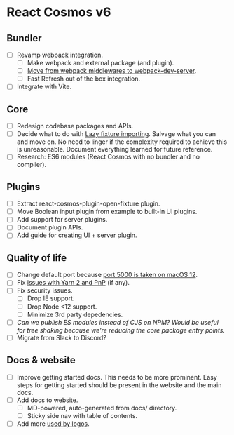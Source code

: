# React Cosmos v6

## Bundler

- [ ] Revamp webpack integration.
  - [ ] Make webpack and external package (and plugin).
  - [ ] [Move from webpack middlewares to webpack-dev-server](https://github.com/react-cosmos/react-cosmos/issues/1272#issuecomment-733091647).
  - [ ] Fast Refresh out of the box integration.
- [ ] Integrate with Vite.

## Core

- [ ] Redesign codebase packages and APIs.
- [ ] Decide what to do with [Lazy fixture importing](https://github.com/react-cosmos/react-cosmos/pull/1313). Salvage what you can and move on. No need to linger if the complexity required to achieve this is unreasonable. Document everything learned for future reference.
- [ ] Research: ES6 modules (React Cosmos with no bundler and no compiler).

## Plugins

- [ ] Extract react-cosmos-plugin-open-fixture plugin.
- [ ] Move Boolean input plugin from example to built-in UI plugins.
- [ ] Add support for server plugins.
- [ ] Document plugin APIs.
- [ ] Add guide for creating UI + server plugin.

## Quality of life

- [ ] Change default port because [port 5000 is taken on macOS 12](https://github.com/react-cosmos/react-cosmos/issues/1355).
- [ ] Fix [issues with Yarn 2 and PnP](https://github.com/react-cosmos/react-cosmos/issues/946) (if any).
- [ ] Fix security issues.
  - [ ] Drop IE support.
  - [ ] Drop Node <12 support.
  - [ ] Minimize 3rd party depedencies.
- [ ] _Can we publish ES modules instead of CJS on NPM? Would be useful for tree shaking because we're reducing the core package entry points._
- [ ] Migrate from Slack to Discord?

## Docs & website

- [ ] Improve getting started docs. This needs to be more prominent. Easy steps for getting started should be present in the website and the main docs.
- [ ] Add docs to website.
  - [ ] MD-powered, auto-generated from docs/ directory.
  - [ ] Sticky side nav with table of contents.
- [ ] Add more [used by logos](https://github.com/react-cosmos/react-cosmos/issues/1207).
